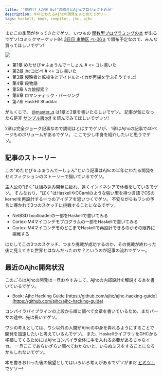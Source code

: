 ```yaml
---
title: '"簡約!? λカ娘 Go!"の紹介とAjhcプロジェクト近況'
description: 半年にわたるAjhcの開発をまとめたでゲソー
tags: haskell, book, compiler, jhc, ajhc
---
```


またこの季節がやってきたでゲソ。
いつもの
[関数型プログラミングの本](http://www.paraiso-lang.org/ikmsm/books/c84.html)
が出るでゲソ!コミックマーケット84
[3日目 東地区 ペ-06 a](http://twitcmap.jp/?id=0084-3-PEk-06-a)
で頒布予定なので、みんな買ってほしいでゲソ!

[![](http://www.paraiso-lang.org/ikmsm/images/c84-cover-s.jpg)](http://www.paraiso-lang.org/ikmsm/books/c84.html)

* 第1章 めたせぴ☆ふぁうんでーしょん # <= コレ書いた
* 第2章 jhcコピペ # <= コレ書いた
* 第3章 侵略者と転校生とアイドルとイカが再帰を学ぶそうですよ!
* 第4章 殺物語
* 第5章 λカ娘探索？
* 第6章 ロマンティック・パージング
* 第7章 HaskEll Shaddai

がもくじで、
[\@master_q](https://twitter.com/master_q)
は1章と2章を書いたらしいでゲソ。
記事が気になったら是非
[サンプル版pdf](http://www.paraiso-lang.org/ikmsm/books/c84-sample.pdf)
を読んでみてほしいでゲッソ!

2章は完全ジョーク記事なので説明はとばすでゲソが、
1章はAjhcの記事で40ページものボリュームがあるでゲソ。
ここで少し中身を紹介したいと思うでゲソ。

## 記事のストーリー

この"めたせぴ☆ふぁうんでーしょん"という記事はAjhcの半年にわたる開発をセミフィクションのストーリーで描いているでゲソ。

主人公の"ぼく"は組み込み開発に疲れ、遠くインドネシアで休養をしているでゲソ。
そんなおり、"ぼく"はHaskellやOCamlのような強い型を持つ言語でOSのkernelを再設計する一つのアイデアを思いつくでゲソ。
不安ながらもワシの予言に導かれて3つのスケッチに挑戦することになるでゲソ。

* NetBSD bootloaderの一部をHaskellで書いてみる
* Cortex-M4マイコンデモプログラムの一部をHaskellで書いてみる
* Cortex-M4マイコンデモのどこまでHaskellで再設計できるのかその限界に挑戦する

はたしてこの3つのスケッチ、つまり挑戦が成功するのか、その挑戦が終わった後に見えてきた世界とはなんだったのか？というのが記事の流れでゲソー。

## 最近のAjhc開発状況

このごろはAjhcの開発は一旦おやすみして、Ajhcの内部設計を解説する本を書いているでゲソ。

* Book: Ajhc Hacking Guide [https://github.com/ajhc/ajhc-hacking-guide](https://github.com/ajhc/ajhc-hacking-guide)

コンパイラパイプラインの上段から順に調べて文章を書いているため、まだパーサの途中...先は長いでゲソ。

ワシの考えとしては、ワシ以外の人間がAjhcの中身を弄れるようにすることで開発を加速したいと考えているんでゲソ。
また、HaskellライブラリをGHCから移植してくるためにはAjhcコンパイラ全体に手を入れる必要があるじゃなイカ。
一旦ここであらいざらい調べておかないと、いらぬミスをすることになるかもしれないでゲソ。

本を書きおわった後の展望としてはいろいろ考えがあるでゲソがまだ
[ヒ](https://github.com/ajhc/ajhc/issues/29)[ミ](https://github.com/ajhc/demo-android-ndk)[ツ](https://github.com/metasepi/chibios-arafura)[！](https://github.com/ajhc/ajhc/issues/25)
でゲソー!
